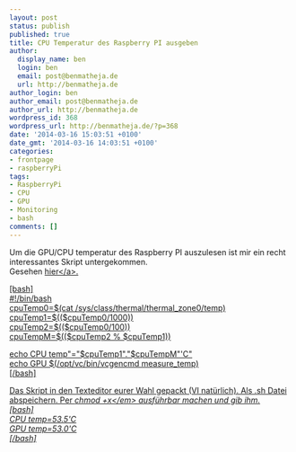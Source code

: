 ```yaml
---
layout: post
status: publish
published: true
title: CPU Temperatur des Raspberry PI ausgeben
author:
  display_name: ben
  login: ben
  email: post@benmatheja.de
  url: http://benmatheja.de
author_login: ben
author_email: post@benmatheja.de
author_url: http://benmatheja.de
wordpress_id: 368
wordpress_url: http://benmatheja.de/?p=368
date: '2014-03-16 15:03:51 +0100'
date_gmt: '2014-03-16 14:03:51 +0100'
categories:
- frontpage
- raspberryPi
tags:
- RaspberryPi
- CPU
- GPU
- Monitoring
- bash
comments: []
---
```

<p>Um die GPU&#47;CPU temperatur des Raspberry PI auszulesen ist mir ein recht interessantes Skript untergekommen.<br />
Gesehen <a href="http:&#47;&#47;raspberrypi.stackexchange.com&#47;questions&#47;9105&#47;raspberry-pi-onboard-temp-sensors-in-raspbianwheezy">hier<&#47;a>.</p>
<p>[bash]<br />
#!&#47;bin&#47;bash<br />
cpuTemp0=$(cat &#47;sys&#47;class&#47;thermal&#47;thermal_zone0&#47;temp)<br />
cpuTemp1=$(($cpuTemp0&#47;1000))<br />
cpuTemp2=$(($cpuTemp0&#47;100))<br />
cpuTempM=$(($cpuTemp2 % $cpuTemp1))</p>
<p>echo CPU temp"="$cpuTemp1"."$cpuTempM"'C"<br />
echo GPU $(&#47;opt&#47;vc&#47;bin&#47;vcgencmd measure_temp)<br />
[&#47;bash]</p>
<p>Das Skript in den Texteditor eurer Wahl gepackt (VI nat&uuml;rlich). Als .sh Datei abspeichern. Per <em>chmod +x<&#47;em> ausf&uuml;hrbar machen und gib ihm.<br />
[bash]<br />
CPU temp=53.5'C<br />
GPU temp=53.0'C<br />
[&#47;bash]</p>
